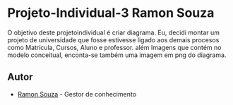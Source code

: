 # Projeto-Individual-3 Ramon Souza 

O objetivo deste projetoindividual é criar diagrama. Eu, decidi montar um projeto de universidade  que fosse estivesse ligado aos demais procesos como Matrícula, Cursos, Aluno e professor. além Imagens que contém no modelo conceitual, enconta-se também uma imagem em png do diagrama.

## Autor
- [Ramon Souza](https://github.com/ramonsolfer) -  Gestor de conhecimento


